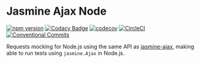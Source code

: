 # Jasmine Ajax Node

[![npm version](https://badge.fury.io/js/jasmine-ajax-node.svg)](https://badge.fury.io/js/jasmine-ajax-node)
[![Codacy Badge](https://app.codacy.com/project/badge/Grade/556b9bdd43744685a85f92e628839345)](https://app.codacy.com/gh/roddolf/jasmine-ajax-node/dashboard?utm_source=gh&utm_medium=referral&utm_content=&utm_campaign=Badge_grade)
[![codecov](https://codecov.io/gh/roddolf/jasmine-ajax-node/branch/main/graph/badge.svg)](https://codecov.io/gh/roddolf/jasmine-ajax-node)
[![CircleCI](https://circleci.com/gh/roddolf/jasmine-ajax-node/tree/main.svg?style=svg)](https://circleci.com/gh/roddolf/jasmine-ajax-node/tree/main)
[![Conventional Commits](https://img.shields.io/badge/Conventional%20Commits-1.0.0-yellow.svg)](https://conventionalcommits.org)

Requests mocking for Node.js using the same API as [jasmine-ajax](https://github.com/jasmine/jasmine-ajax),
making able to run tests using `jasmine.Ajax` in Node.js.
